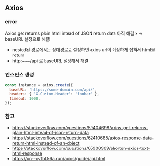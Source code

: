 ## Axios
### error
Axios.get returns plain html intead of JSON return data
아직 해결 x => baseURL 설정으로 해결!
- nested된 경로에서는 상대경로로 설정하면 axios url이 이상하게 잡혀서 html을 return
- http:~~~/api 로 baseURL 설정해서 해결

### 인스턴스 생성
```js
const instance = axios.create({
  baseURL: 'https://some-domain.com/api/',
  headers: { 'X-Custom-Header': 'foobar' },
  timeout: 1000,
});
```

### 참고
- https://stackoverflow.com/questions/59404698/axios-get-returns-plain-html-intead-of-json-return-data
- https://stackoverflow.com/questions/62410685/axios-response-data-return-html-instead-of-an-object
- https://stackoverflow.com/questions/65908969/shorten-axios-text-html-response
- https://xn--xy1bk56a.run/axios/guide/api.html